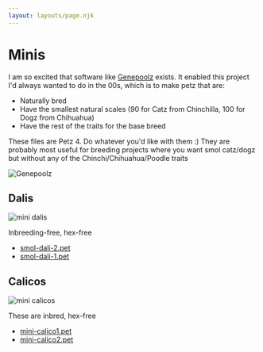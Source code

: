 ```yaml
---
layout: layouts/page.njk
---
```


# Minis

I am so excited that software like [Genepoolz](https://reflettage.wixsite.com/yabiko/download) exists. It enabled this project I'd always wanted to do in the 00s, which is to make petz that are:

- Naturally bred
- Have the smallest natural scales (90 for Catz from Chinchilla, 100 for Dogz from Chihuahua)
- Have the rest of the traits for the base breed

These files are Petz 4\. Do whatever you'd like with them :) They are probably most useful for breeding projects where you want smol catz/dogz but without any of the Chinchi/Chihuahua/Poodle traits

![Genepoolz](https://cdn.glitch.com/e8c48446-7221-44a1-aabd-d809cd1d1e34%2FScreen%20Shot%202021-04-21%20at%2011.45.11%20AM.png?v=1619023529934)

## Dalis

![mini dalis](https://cdn.glitch.com/e8c48446-7221-44a1-aabd-d809cd1d1e34%2Fsmol.png?v=1619047295941)

Inbreeding-free, hex-free

- [smol-dali-2.pet](https://cdn.glitch.com/e8c48446-7221-44a1-aabd-d809cd1d1e34%2Fsmol-dali-2.pet?v=1619047373588)
- [smol-dali-1.pet](https://cdn.glitch.com/e8c48446-7221-44a1-aabd-d809cd1d1e34%2Fsmol-dali-1.pet?v=1619047403047)

## Calicos

![mini calicos](https://cdn.glitch.com/e8c48446-7221-44a1-aabd-d809cd1d1e34%2Fmini-calicos.png?v=1619023436975)

These are inbred, hex-free

- [mini-calico1.pet](https://cdn.glitch.com/e8c48446-7221-44a1-aabd-d809cd1d1e34%2Fmini-calico1.pet?v=1619023850464)
- [mini-calico2.pet](https://cdn.glitch.com/e8c48446-7221-44a1-aabd-d809cd1d1e34%2Fmini-calico2.pet?v=1619023852712)
